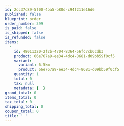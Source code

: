 ```yaml
---
id: 2cc37c89-5f00-4ba5-b80d-c94f211e16d6
published: false
blueprint: order
order_number: 399
is_paid: false
is_shipped: false
is_refunded: false
items:
  -
    id: 48011320-2f2b-4704-8364-56fc7cb6cdb3
    product: 66e767a9-ee34-4dc4-8681-d09bb59f0cf5
    variant:
      variant: 6.5km
      product: 66e767a9-ee34-4dc4-8681-d09bb59f0cf5
    quantity: 1
    total: 0
    tax: null
    metadata: {  }
grand_total: 0
items_total: 0
tax_total: 0
shipping_total: 0
coupon_total: 0
title: ' '
---
```

